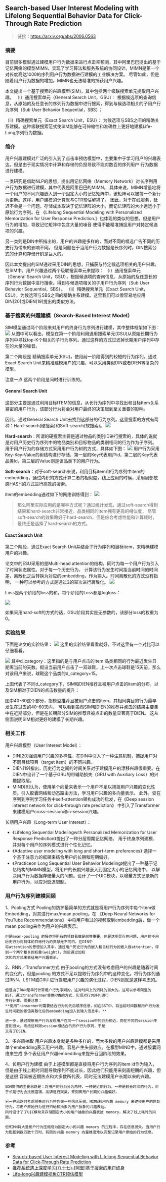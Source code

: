 ## Search-based User Interest Modeling with Lifelong Sequential Behavior Data for Click-Through Rate Prediction
>链接：https://arxiv.org/abs/2006.0563

### 摘要
目前很多模型通过建模用户行为数据来进行点击率预测，其中阿里巴巴提出的基于记忆网络的模型MIMN，实现了学习算法和服务系统的协同设计。MIMN是第一个对长度高达1000的序列用户行为数据进行建模的工业解决方案。
尽管如此，但是随着用户行为数据的增加，MIMN也无法精准的捕获用户兴趣。

本文提出一个基于搜索的兴趣模型(SIM)，其中包括两个级联搜索单元提取用户兴趣。
（i）通用搜索单元（General Search Unit，GSU）：
	根据候选项的查询信息，从原始的及任意长的序列行为数据中进行搜索，得到与候选项相关的子用户行为序列（Sub User Behavior Sequential，SBS）；

（ii）精确搜索单元（Exact Search Unit，ESU）：
	为候选项与SBS之间的精确关系建模。这种级联搜索范式使SIM能够在可伸缩性和准确性上更好地建模Life-Long序列行为数据。

### 简介

用户兴趣建模对广泛的引入到了点击率预估模型中，主要集中于学习用户的兴趣表达。但是由于现实情况中计算和存储的负担导致不能对数百的序列用户
行为数据进行建模。

一类研究是借助NLP的思想，提出用记忆网络（Memory Network）对长序列用户行为数据进行建模，其中代表是阿里巴巴的MIMN。
具体来说，MIMN增量地将一个用户的不同兴趣嵌入到一个固定大小的记忆矩阵中，该矩阵可以被每一个新行为更新。这样，用户建模的计算就与CTR预估解耦了。
因此，对于在线服务，延迟不会是一个问题，存储成本取决于记忆矩阵的大小，而记忆矩阵的大小远远小于原始行为序列。在 《Lifelong Sequential Modeling
with Personalized Memorization for User Response Prediction.》也体现的类似的思想。但是用户行为的增加，导致记忆矩阵中包含大量的噪音
使得不能精准捕捉用户对特定候选项的兴趣。

另一类则是DIN中所指出的，用户的兴趣是多样的，面对不同的候选广告不同的历史行为带来的影响不同。
但是问题在于当用户行为数据是长序列时，DIN搜索公式的计算和存储开销是巨大的。

因此本文提出的SIM通过采用DIN的思想，只捕获与特定候选项相关的用户兴趣。在SIM中，用户兴趣通过两个级联搜索单元来提取：
（i）通用搜索单元（General Search Unit，GSU），根据候选项的查询信息，从原始的及任意长的序列行为数据中进行搜索，得到与候选项相关的子用户行为序列（Sub User Behavior Sequential，SBS）。
（ii）精确搜索单元（Exact Search Unit，ESU），为候选项与SBS之间的精确关系建模。这里我们可以很容易地应用DIN[20]或DIEN[19]提出的类似方法。

### 基于搜索的兴趣建模（Search-Based Interest Model）
SIM模型通过两个阶段来对用户的终身行为序列进行建模，其中整体框架如下图：
![](Readme_files/1.jpg)
从图中可以看出，模型在第一个阶段利用通用搜索单元(GSU)从原始长期行为序列中寻找top-K个相关的子行为序列。通过这样的方式过滤掉长期用户序列中存在的大量的噪音。

第二个阶段是  精确搜索单元(RSU)，使用前一阶段得到的较短的行为序列，通过Exact Search Unit来精准建模用户的兴趣，可以采用类似DIN或者DIEN等复杂的模型。

注意一点 这两个阶段是同时进行训练的。

#### General Search Unit
这部分主要是通过利用目标ITEM的信息，从长行为序列中寻找出和目标Item关系紧密的用户行为，该部分行为将会对用户最终的决策起到至关重要的影响。

因此，通过General Search Unit去找到这部分的行为序列。这里搜索的方式有两种：Hard-search(硬搜索)和Soft-search(软搜索)。
![](Readme_files/2.jpg)

**Hard-search**：所谓的硬搜索主要是通过物品的类别ID进行搜索的，具体的说就是对用户历史行为序列中的物品类别和目标物品的类别相同的行为作为子序列。
用于用户行为的存储方式采用用户行为树的方式，具体如下图：
![](Readme_files/3.jpg)
用户行为采用Key-Key-Value的树结构进行存储，第一层的Key代表用户id，第二层的Key代表品类Id，第三层的Value则是该品类下的用户行为。

**Soft-search**：对于soft-search来说，利用目标item和行为序列中item的embedding，通过内积的方式计算二者的相似度，线上应用的时候，采用局部敏感HASH的方式进行高效的搜索。

item的embedding通过如下的网络训练得到：
![](Readme_files/4.jpg)

>那么阿里实际应用的是哪种方式呢？通过统计发现，通过soft-search得到结果和hard-search非常接近，品类相同的item拥有更高的相似度，
>尽管soft-search的效果略好于hard-search，但是综合考虑性能和计算耗时，最终还是选择了hard-search的方式。

#### Exact Search Unit
第二个阶段，通过Exact Search Unit并结合子行为序列和目标item，来精确建模用户的兴趣。

论文中的ESU采用的是Multi-head attention的结构，同时为每一个用户行为引入了时间状态属性。对于每一个历史行为，
计算该行为发生时间距当前时间的时间差，离散化之后转换为对应的embedding，作为输入。时间离散化的方式没有指明，
一种可以参考的方式是通过2的幂次进行离散化。
 ![](Readme_files/5.jpg)

Loss是两个阶段的loss的和，每个阶段的Loss都是logloss：

 ![](Readme_files/6.jpg)
 
如果采用hard-soft的方式的话，GSU阶段其实是无参数的，该部分loss的权重为0。


### 实验结果
下面是论文的实验结果：
![](Readme_files/7.jpg)
这里的实验结果看看就好，不过这里有一个对比可以仔细看看。

![](Readme_files/8.jpg)
其中d_category：这里指的是与用户点击的item 品类相同的行为最近发生日期离当前的天数。假设当前用户点击了一双球鞋，上一次点击球鞋是15天前，那么对该用户来说，球鞋这个品类的d_category=15。

上图代表了不同d_category下，SIM和DIEN推荐且被用户点击的item的分布，以及SIM相对于DIEN的点击数量的提升：

图中40-60这个部分，指模型推荐且被用户点击的item，其相同类目的行为最早发生在过去的40-60天内，
可以看到虽然SIM和DIEN的推荐并点击的结果主要集中在近期部分，但是在长期部分SIM的推荐且被点击的数量显著高于DIEN。
这从侧面说明SIM相对更好的建模了长期兴趣。


### 相关工作
用户兴趣模型（User Interest Model）：
- DIN[20]强调用户兴趣的多样性，在DIN中引入了一种注意机制，捕捉用户对不同目标项目（target item）的不同兴趣。
- DIEN[19]指出，历史行为之间的时间关系对于建模用户的漂移兴趣很重要。在DIEN中设计了一个基于GRU的带辅助损失（GRU with Auxiliary Loss）的兴趣提取层。
- MIND[6]认为，使用单个向量来表示一个用户不足以捕捉用户兴趣的变化性质。引入胶囊网络和动态路由方法，学习用户兴趣的多向量表示。
	此外，受在序列到序列学习任务中self-attention架构成功的启发，在《Deep session interest network for click-through rate prediction》
	中引入了Transformer来建模用户cross-session和in-session兴趣。

长期用户兴趣（Long-term User Interest）：
- 《Lifelong Sequential Modelingwith Personalized Memorization for User Response Prediction》提出了一种分层周期记忆网络，
	用于终身序列建模，并对每个用户的序列模式进行个性化记忆。
- 《Adaptive user modeling with long and short-term preferences》 选择一个基于注意力的框架来结合用户的长期和短期偏好。
- 《Practiceon Long Sequential User Behavior Modeling》提出了一种基于记忆结构的MIMN模型，将用户的长期兴趣嵌入到固定大小的记忆网络中，
	以解决用户行为数据存储量大的问题。设计了一个UIC模块，以增量方式记录新的用户行为，以应对延迟限制。

### 用户行为序列建模回顾
1、Pooling方式
	Pooling的防护最简单的方式就是将用户行为序列中每个item做Embedding，对其进行max/mean pooling，在 《Deep Neural Networks for YouTube Recommendations》
	中将用户看过的视频取到embedding后，做一个mean pooling来作为用户的兴趣表示。
	
	但是mean-pooling 的操作将所有的项目看做是同等重要，但是这明显存在问题，用户的不用历史行为对具体的目标行为的贡献是不同的。在DIN中
	将attention的思想加入其中，通过用户历史行为的嵌入和目标行为的嵌入做attention，得到一个两个相关的权重(weight)，然后通过加权
	求和的方式来表征用户兴趣表示。
	
2、RNN／Transformer方式
	由于pooling的方式没有考虑用户的兴趣是随着时间的变化的，但是pooling 的方式不足以提取行为序列中的这种变化。将行为序列通过RNN，LSTM或GRU
	进行提取用户兴趣的演化过程，DIEN则就是这样考虑的。
	
	但是由于RNN是串行计算用户行为序列的，这对时间上的消耗的巨大的。这可以参考阿里的BST，通过transformer替换RNN的方式，实现对行为序列进行
	并行计算。需要注意：
	**使用Transormer时需要结合行为的先后顺序信息，如在BST中，将当前时间戳和用户行为发生时间戳的差值离散化后的embedding加入到输入信息中。**
	
	进一步，通过观察用户行为发现用户在同一个session中的行为相近，而在不同的session中差别很大，考虑这种跟session相结合的用户行为序列，于是
	又有了DSIN。
	
3、多兴趣抽取
	用户兴趣本身就是多种多样的，而大多数的用户兴趣建模都是采用单个embedding表示用户兴趣，容易产生头部效应。在模型MIND中，通过胶囊网络来生成
	多个表征用户兴趣embedding来提升召回阶段的效果。

4、长用户行为建模
	由于上述模型都是直接将用户行为序列的item id作为输入，但是由于线上耗时问题导致序列不能过长，因此他们只能用来刻画短期的兴趣，但是这很
	容易被近期热点和大多数所代表，同时无法建模用户长期以来的兴趣。
	
	SDM提供的主要思路是：将用户的行为分为两种，一种是近期行为，一种是较长时间的行为，对于长期行为会按照店铺，品牌进行聚类，来刻画用户长期的兴趣偏好。
	
	另一种思路时考虑预先对行为序列做一些信息压缩。MIMN利用兴趣 memory 来建模用户的原始行为，将用户原始行为进行归纳和抽象为用户抽象的兴趣表达。
	同时设计了了UIC模块来存储固定大小的用户抽象的兴趣表达 memory，解决了线上耗时的问题。
	
	但MIMN将大量用户行为压缩成为固定大小的兴趣 memory 的过程中，存在信息损失。当用户行为膨胀到数万数十万时，有限的兴趣 memory 向量维度难以完整记录用户原始的行为信息。
	

### 参考

- [Search-based User Interest Modeling with Lifelong Sequential Behavior Data for Click-Through Rate Prediction](https://arxiv.org/pdf/2006.05639.pdf)
- [推荐系统遇上深度学习(八十七)-[阿里]基于搜索的用户终身](https://www.jianshu.com/p/830dc8598f2e)
- [Life-long兴趣建模视角CTR预估模型](https://zhuanlan.zhihu.com/p/148416488)